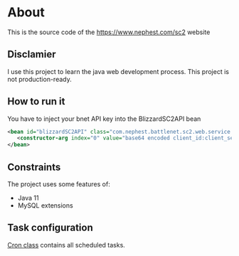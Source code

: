 # About
This is the source code of the https://www.nephest.com/sc2 website
## Disclamier
I use this project to learn the java web development process. This project is not production-ready.
## How to run it
You have to inject your bnet API key into the BlizzardSC2API bean
```xml
<bean id="blizzardSC2API" class="com.nephest.battlenet.sc2.web.service.blizzard.BlizzardSC2API">
   <constructor-arg index="0" value="base64 encoded client_id:client_secret" />
</bean>
```
## Constraints
The project uses some features of:
* Java 11
* MySQL extensions

## Task configuration
[Cron class](src/main/java/com/nephest/battlenet/sc2/config/Cron.java) contains all scheduled tasks.
